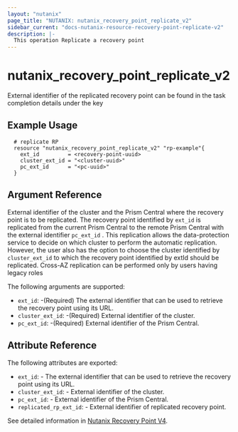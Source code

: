 ```yaml
---
layout: "nutanix"
page_title: "NUTANIX: nutanix_recovery_point_replicate_v2"
sidebar_current: "docs-nutanix-resource-recovery-point-replicate-v2"
description: |-
  This operation Replicate a recovery point
---
```


# nutanix_recovery_point_replicate_v2

External identifier of the replicated recovery point can be found in the task completion details under the key

## Example Usage

``` hcl
  # replicate RP 
  resource "nutanix_recovery_point_replicate_v2" "rp-example"{
    ext_id         = <recovery-point-uuid>
    cluster_ext_id = "<cluster-uuid>"
    pc_ext_id      = "<pc-uuid>"
  }

```


## Argument Reference

External identifier of the cluster and the Prism Central where the recovery point is to be replicated. The recovery point identified by `ext_id` is replicated from the current Prism Central to the remote Prism Central with the external identifier `pc_ext_id` . This replication allows the data-protection service to decide on which cluster to perform the automatic replication. However, the user also has the option to choose the cluster identified by `cluster_ext_id` to which the recovery point identified by extId should be replicated. Cross-AZ replication can be performed only by users having legacy roles

The following arguments are supported:

* `ext_id`: -(Required) The external identifier that can be used to retrieve the recovery point using its URL.
* `cluster_ext_id`: -(Required) External identifier of the cluster.
* `pc_ext_id`: -(Required) External identifier of the Prism Central.
  

## Attribute Reference

The following attributes are exported:

* `ext_id`: - The external identifier that can be used to retrieve the recovery point using its URL.
* `cluster_ext_id`: - External identifier of the cluster.
* `pc_ext_id`: - External identifier of the Prism Central.
* `replicated_rp_ext_id`: - External identifier of replicated recovery point.

See detailed information in [Nutanix Recovery Point V4](https://developers.nutanix.com/api-reference?namespace=dataprotection&version=v4.0).